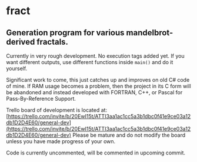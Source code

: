 # fract
Generation program for various mandelbrot-derived fractals.
---
Currently in very rough development. No execution tags added yet. If you want different outputs, use different functions inside `main()` and do it yourself.

Significant work to come, this just catches up and improves on old C# code of mine. If RAM usage becomes a problem, then the project in its C form will be abandoned and instead developed with FORTRAN, C++, or Pascal for Pass-By-Reference Support.

Trello board of development is located at:
[https://trello.com/invite/b/20EwI15t/ATTI3aa1ac1cc5a3b1dbc0f41e9ce03a12db1D2D4E60/general-dev](https://trello.com/invite/b/20EwI15t/ATTI3aa1ac1cc5a3b1dbc0f41e9ce03a12db1D2D4E60/general-dev)
Please be mature and do not modify the board unless you have made progress of your own.

Code is currently uncommented, will be commented in upcoming commit.
